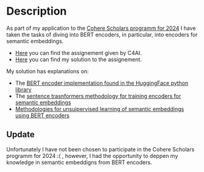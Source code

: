 # Description
As part of my application to the [Cohere Scholars programm for 2024](https://txt.cohere.com/c4ai-scholars-program/) I have taken the tasks of diving into BERT encoders, in particular, into encoders for semantic embeddings.

- [Here](https://github.com/juancitotrucupey/C4AI-2024-scholars-program-take-home/blob/main/take_home_assignment.ipynb) you can find the assignement given by C4AI.
- [Here](https://github.com/juancitotrucupey/C4AI-2024-scholars-program-take-home/blob/main/my_solution.ipynb) you can find my solution to the assignement.

My solution has explanations on:
- The [BERT encoder implementation found in the HuggingFace python library](https://github.com/huggingface/transformers/tree/main/src/transformers/models/bert)
- The [sentence trasnformers methodology for training encoders for semantic embeddings](https://arxiv.org/abs/1908.10084)
- [Methodologies for unsuipervised learning of semantic embeddings using BERT encoders](https://www.sbert.net/examples/unsupervised_learning/README.html) 

## Update
Unfortunately I have not been chosen to participate in the Cohere Scholars programm for 2024 :( , however, I had the opportunity to deppen my knowledge in semantic embeddigns from BERT encoders. 
